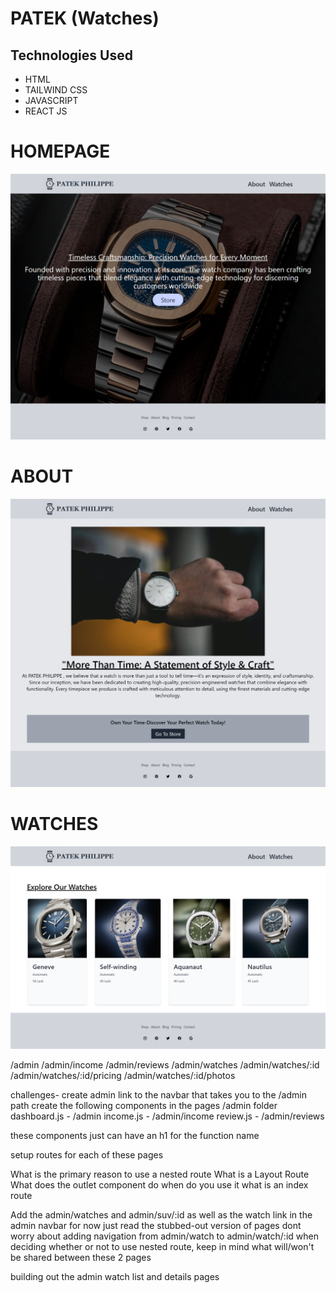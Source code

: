 # PATEK (Watches)
## Technologies Used 
 - HTML
 - TAILWIND CSS
 - JAVASCRIPT
 - REACT JS



# HOMEPAGE
![Homepage](./ss1.png)
# ABOUT
![About](./ss2.png)
# WATCHES
![Watches](./ss3.png)


/admin
/admin/income
/admin/reviews
/admin/watches
/admin/watches/:id
/admin/watches/:id/pricing
/admin/watches/:id/photos

challenges-
create admin link to the navbar that takes you to the /admin path
create the following components in the pages /admin folder
dashboard.js - /admin
income.js    - /admin/income
review.js    - /admin/reviews

these components just can have an h1 for the function name 

setup routes for each of these pages 

What is the primary reason to use a nested route
What is a Layout Route
What does the outlet component do
when do you use it
what is an index route


Add the admin/watches and admin/suv/:id
as well as the watch link in the admin navbar
for now just read the stubbed-out  version of pages
dont worry about adding navigation from admin/watch to admin/watch/:id 
when deciding whether or not to use nested route, keep in mind what will/won't be shared between these 2 pages


building out the  admin watch list and details  pages

